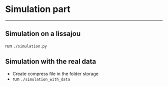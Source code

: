 # Simulation part
***
## Simulation on a lissajou
  run `./simulation.py`

## Simulation with the real data
  * Create compress file in the folder storage
  * run `./simulation_with_data`
